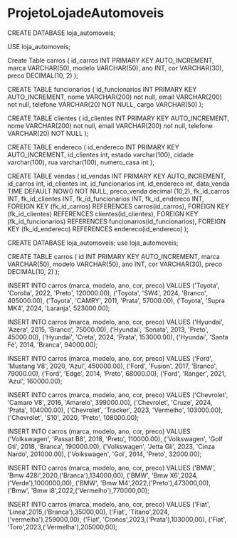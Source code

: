# ProjetoLojadeAutomoveis
CREATE DATABASE loja_automoveis;

USE loja_automoveis;

Create Table carros (
id_carros INT PRIMARY KEY AUTO_INCREMENT,
marca VARCHAR(50),
modelo VARCHAR(50),
ano INT,
cor VARCHAR(30),
preco DECIMAL(10, 2)
 );

CREATE TABLE funcionarios (
 id_funcionarios INT PRIMARY KEY AUTO_INCREMENT,
 nome VARCHAR(200) not null,
 email VARCHAR(200) not null,
 telefone VARCHAR(20) NOT NULL,
  cargo VARCHAR(50)
 );
  
 CREATE TABLE clientes (
 id_clientes INT PRIMARY KEY AUTO_INCREMENT,
 nome VARCHAR(200) not null,
 email VARCHAR(200) not null,
 telefone VARCHAR(20) NOT NULL
 );
 
 CREATE TABLE endereco (
 id_endereco INT PRIMARY KEY AUTO_INCREMENT,
 id_clientes int,
 estado varchar(100),
 cidade varchar(100),
 rua varchar(100),
 numero_casa int
 );
 
 CREATE TABLE vendas (
 id_vendas INT PRIMARY KEY AUTO_INCREMENT,
 id_carros int,
 id_clientes int,
 id_funcionarios int,
 id_endereco int,
 data_venda TIME DEFAULT NOW() NOT NULL,
 preco_venda decimal (10,2),
fk_id_carros INT,
fk_id_clientes INT,
fk_id_funcionarios INT,
fk_id_endereco INT,
FOREIGN KEY (fk_id_carros) REFERENCES carros(id_carros),
FOREIGN KEY (fk_id_clientes) REFERENCES clientes(id_clientes),
FOREIGN KEY (fk_id_funcionarios) REFERENCES funcionarios(id_funcionarios),
FOREIGN KEY (fk_id_endereco) REFERENCES endereco(id_endereco)
 );

 CREATE DATABASE loja_automoveis;
use loja_automoveis;

CREATE TABLE carros (
    id INT PRIMARY KEY AUTO_INCREMENT,
    marca VARCHAR(50),
    modelo VARCHAR(50),
    ano INT,
    cor VARCHAR(30),
    preco DECIMAL(10, 2)
);

INSERT INTO carros (marca, modelo, ano, cor, preco) VALUES
('Toyota', 'Corolla', 2022, 'Preto', 120000.00),
('Toyota', 'SW4', 2024, 'Branco', 405000.00),
('Toyota', 'CAMRY', 2011, 'Prata', 57000.00),
('Toyota', 'Supra MK4', 2024, 'Laranja', 523000.00);

INSERT INTO carros (marca, modelo, ano, cor, preco) VALUES
('Hyundai', 'Azera', 2015, 'Branco', 75000.00),
('Hyundai', 'Sonata', 2013, 'Preto', 45000.00),
('Hyundai', 'Creta', 2024, 'Prata', 153000.00),
('Hyundai', 'Santa Fé', 2014, 'Branca', 94000.00);

INSERT INTO carros (marca, modelo, ano, cor, preco) VALUES
('Ford', 'Mustang V8', 2020, 'Azul', 450000.00),
('Ford', 'Fusion', 2017, 'Branco', 79000.00),
('Ford', 'Edge', 2014, 'Preto', 68000.00),
('Ford', 'Ranger', 2021, 'Azul', 160000.00);

INSERT INTO carros (marca, modelo, ano, cor, preco) VALUES
('Chevrolet', 'Camaro V8', 2016, 'Amarelo', 399000.00),
('Chevrolet', 'Cruze', 2024, 'Prata', 104000.00),
('Chevrolet', 'Tracker', 2023, 'Vermelho', 103000.00),
('Chevrolet', 'S10', 2020, 'Preto', 108000.00);

INSERT INTO carros (marca, modelo, ano, cor, preco) VALUES
('Volkswagen', 'Passat B8', 2018, 'Preto', 110000.00),
('Volkswagen', 'Golf Gti', 2018, 'Branca', 190000.00),
('Volkswagen', 'Jetta Gli', 2023, 'Cinza Nardo', 201000.00),
('Volkswagen', 'Gol', 2014, 'Preto', 32000.00);

INSERT INTO carros (marca, modelo, ano, cor, preco) VALUES
('BMW', 'Bmw 428i',2020,('Branca'),134000,00),
('BMW', 'Bmw X6',2024,('Verde'),1000000,00),
('BMW', 'Bmw M4',2022,('Preto'),473000,00),
('Bmw', 'Bmw i8',2022,('Vermelho'),770000,00);


INSERT INTO carros (marca, modelo, ano, cor, preco) VALUES
('Fiat', 'Linea',2015,('Branca'),35000,00),
('Fiat', 'Titano',2024,('vermelha'),259000,00),
('Fiat', 'Cronos',2023,('Prata'),103000,00),
('Fiat', 'Toro',2023,('Vermelha'),205000,00);
